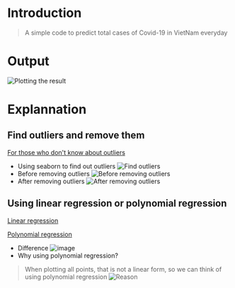 # Introduction
> A simple code to predict total cases of Covid-19 in VietNam everyday
# Output
![Plotting the result](https://user-images.githubusercontent.com/74652429/147237591-d92003ed-b78c-4004-922a-dca6e84924c8.png)
# Explannation
## Find outliers and remove them
[For those who don't know about outliers](https://datascience.foundation/sciencewhitepaper/knowing-all-about-outliers-in-machine-learning)
- Using seaborn to find out outliers
![Find outliers](https://user-images.githubusercontent.com/74652429/147239450-26ed6f87-d430-4273-b7bd-e567c14acfd8.png)
- Before removing outliers
![Before removing outliers](https://user-images.githubusercontent.com/74652429/147239456-37a7993f-cdfd-41e6-94f4-255747b3b8c0.png)
- After removing outliers
![After removing outliers](https://user-images.githubusercontent.com/74652429/147239454-4f023462-7447-4089-8282-45e6cbaed9ca.png)
## Using linear regression or polynomial regression
[Linear regression](https://en.wikipedia.org/wiki/Linear_regression)

[Polynomial regression](https://en.wikipedia.org/wiki/Polynomial_regression)
- Difference
![image](https://user-images.githubusercontent.com/74652429/147241120-a5aa3b12-ebad-45d8-8e80-5b659997f4ea.png)
- Why using polynomial regression?
> When plotting all points, that is not a linear form, so we can think of using polynomial regression
![Reason](https://user-images.githubusercontent.com/74652429/147239457-09cb23aa-2e6c-4735-b77d-8cc2500cd0b3.png)

